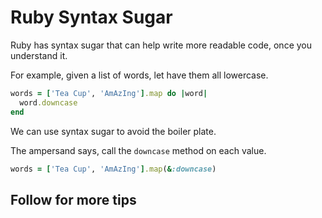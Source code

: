 # Ruby Syntax Sugar

Ruby has syntax sugar that can help write more readable code, once you
understand it.

For example, given a list of words, let have them all lowercase.

```ruby
words = ['Tea Cup', 'AmAzIng'].map do |word|
  word.downcase
end
```

We can use syntax sugar to avoid the boiler plate.

The ampersand says, call the `downcase` method on each value.

```ruby
words = ['Tea Cup', 'AmAzIng'].map(&:downcase)
```

## Follow for more tips
